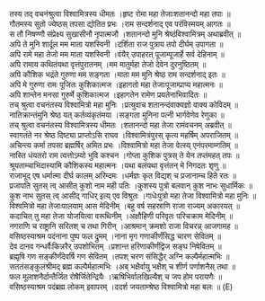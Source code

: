 

  
तस्य तद् वचनंश्रुत्वा विश्वामित्रस्य धीमतः ।हृष्ट रोमा महा तेजाःशतानन्दो महा तपाः  ॥   
गौतमस्य सुतो ज्येष्ठस् तपसा द्योतित प्रभः ।राम सन्दर्शनाद् एव परंविस्मयम् आगतः  ॥   
स तौ निषण्णौ संप्रेक्ष्य सुखासीनौ नृपात्मजौ ।शतानन्दो मुनि श्रेष्ठंविश्वामित्रम् अथाब्रवीत्  ॥   
अपि ते मुनि शार्दूल मम माता यशस्विनी ।दर्शिता राज पुत्राय तपो दीर्घम् उपागता  ॥   
अपि रामे महा तेजो मम माता यशस्विनी ।वंयैर् उपाहरत् पूजाम्पूजार्हे सर्व देहिनाम्  ॥   
अपि रामाय कथितंयथा वृत्तंपुरातनम् ।मम मातुर्महा तेजो देवेन दुरनुष्ठितम्  ॥   
अपि कौशिक भद्रंते गुरुणा मम सङ्गता ।माता मम मुनि श्रेष्ठ राम सन्दर्शनाद् इतः  ॥   
अपि मे गुरुणा रामः पूजितः कुशिकात्मज ।इहागतो महा तेजाःपूजाम्प्राप्य महात्मनः  ॥   
अपि शान्तेन मनसा गुरुर्मे कुशिकात्मज ।इहागतेन रामेण प्रयतेनाभिवादितः  ॥   
तच् श्रुत्वा वचनंतस्य विश्वामित्रो महा मुनिः ।प्रत्युवाच शतानन्दंवाक्यज्ञो वाक्य कोविदम्  ॥   
नातिक्रान्तंमुनि श्रेष्ठ यत् कर्तव्यंकृतंमया ।सङ्गता मुनिना पत्नी भार्गवेणेव रेणुका  ॥   
तच् श्रुत्वा वचनंतस्य विश्वामित्रस्य धीमतः ।शतानन्दो महा तेजा रामंवचनम् अब्रवीत्  ॥   
स्वागतंते नर श्रेष्ठ दिष्ट्या प्राप्तोऽसि राघव ।विश्वामित्रंपुरस् कृत्य महर्षिम् अपराजितम्  ॥   
अचिन्त्य कर्मा तपसा ब्रह्मर्षिर् अमित प्रभः ।विश्वामित्रो महा तेजा वेत्स्य् एनंपरमाम्गतिम्  ॥   
नास्ति धंयतरो राम त्वत्तोऽम्यो भुवि कश्चन ।गोप्ता कुशिक पुत्रस् ते येन तप्तंमहत् तपः  ॥   
श्रूयताम्चाभिदास्यामि कौशिकस्य महात्मनः ।यथा बलंयथा वृत्तंतन् मे निगदतः शृणु  ॥   
राजाभूद् एष धर्मात्मा दीर्घ कालम् अरिम्दमः ।धर्मज्ञः कृत विद्यश् च प्रजानाम्च हिते रतः  ॥   
प्रजापति सुतस् त्व् आसीत् कुशो नाम मही पतिः ।कुशस्य पुत्रो बलवान् कुश नाभः सुधार्मिकः  ॥   
कुश नाभ सुतस् त्व् आसीद् गाधिर् इत्य् एव विश्रुतः ।गाधेःपुत्रो महा तेजा विश्वामित्रो महा मुनिः  ॥   
विश्वमित्रो महा तेजाःपालयाम् आस मेदिनीम् ।बहु वर्ष सहस्राणि राजा राज्यम् अकारयत्  ॥   
कदाचित् तु महा तेजा योजयित्वा वरूथिनीम् ।अक्षौहिणी परिवृतः परिचक्राम मेदिनीम्  ॥   
नगराणि च राष्ट्रानि सरितश् च तथा गिरीन् ।आश्रमान् क्रमशो राजा विचरन्न् आजगामह  ॥   
वसिष्ठस्याश्रम पदंनाना पुष्प फल द्रुमम् ।नाना मृग गणाकीर्णंसिद्ध चारण सेवितम्  ॥   
देव दानव गन्धर्वैःकिन्नरैर् उपशोभितम् ।प्रशान्त हरिणाकीर्णंद्विज सङ्घ निषेवितम्  ॥   
ब्रह्मृषि गण सङ्कीर्णंदेवर्षि गण सेवितम् ।तपश् चरण संसिद्धैर् अग्नि कल्पैर्महात्मभिः  ॥   
सततंसङ्कुलंश्रीमद् ब्रह्म कल्पैर्महात्मभिः ।अब् भक्षैर्वायु भक्षैश् च शीर्ण पर्णाशनैस् तथा  ॥   
फल मूलाशनैर्दान्तैर्जित रोषैर्जितेन्द्रियैः ।ऋषिभिर्वालखिल्यैश् च जप होम परायणैः  ॥   
वसिष्ठस्याश्रम पदंब्रह्म लोकम् इवापरम् ।ददर्श जयताम्श्रेष्ठ विश्वामित्रो महा बलः  ॥ (E)  
